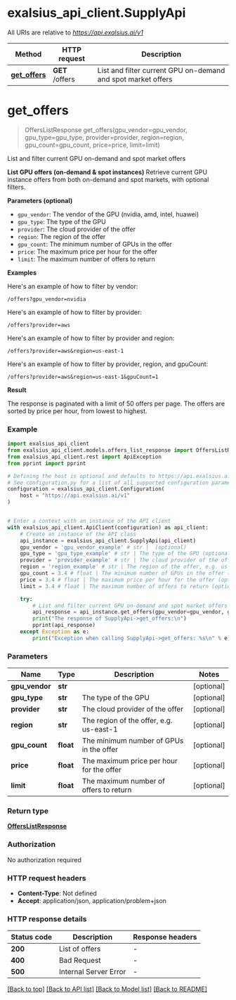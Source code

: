 # exalsius_api_client.SupplyApi

All URIs are relative to *https://api.exalsius.ai/v1*

Method | HTTP request | Description
------------- | ------------- | -------------
[**get_offers**](SupplyApi.md#get_offers) | **GET** /offers | List and filter current GPU on-demand and spot market offers


# **get_offers**
> OffersListResponse get_offers(gpu_vendor=gpu_vendor, gpu_type=gpu_type, provider=provider, region=region, gpu_count=gpu_count, price=price, limit=limit)

List and filter current GPU on-demand and spot market offers

**List GPU offers (on-demand & spot instances)**
Retrieve current GPU instance offers from both on-demand and spot markets, with optional filters.

**Parameters (optional)**
- `gpu_vendor`: The vendor of the GPU (nvidia, amd, intel, huawei)
- `gpu_type`: The type of the GPU
- `provider`: The cloud provider of the offer
- `region`: The region of the offer
- `gpu_count`: The minimum number of GPUs in the offer
- `price`: The maximum price per hour for the offer
- `limit`: The maximum number of offers to return

**Examples**

Here's an example of how to filter by vendor:
  ```
  /offers?gpu_vendor=nvidia
  ```

Here's an example of how to filter by provider:
  ```
  /offers?provider=aws
  ```

Here's an example of how to filter by provider and region:
  ```
  /offers?provider=aws&region=us-east-1
  ```
  
Here's an example of how to filter by provider, region, and gpuCount:
  ```
  /offers?provider=aws&region=us-east-1&gpuCount=1
  ```
  
**Result**

The response is paginated with a limit of 50 offers per page.
The offers are sorted by price per hour, from lowest to highest.


### Example


```python
import exalsius_api_client
from exalsius_api_client.models.offers_list_response import OffersListResponse
from exalsius_api_client.rest import ApiException
from pprint import pprint

# Defining the host is optional and defaults to https://api.exalsius.ai/v1
# See configuration.py for a list of all supported configuration parameters.
configuration = exalsius_api_client.Configuration(
    host = "https://api.exalsius.ai/v1"
)


# Enter a context with an instance of the API client
with exalsius_api_client.ApiClient(configuration) as api_client:
    # Create an instance of the API class
    api_instance = exalsius_api_client.SupplyApi(api_client)
    gpu_vendor = 'gpu_vendor_example' # str |  (optional)
    gpu_type = 'gpu_type_example' # str | The type of the GPU (optional)
    provider = 'provider_example' # str | The cloud provider of the offer (optional)
    region = 'region_example' # str | The region of the offer, e.g. us-east-1 (optional)
    gpu_count = 3.4 # float | The minimum number of GPUs in the offer (optional)
    price = 3.4 # float | The maximum price per hour for the offer (optional)
    limit = 3.4 # float | The maximum number of offers to return (optional)

    try:
        # List and filter current GPU on-demand and spot market offers
        api_response = api_instance.get_offers(gpu_vendor=gpu_vendor, gpu_type=gpu_type, provider=provider, region=region, gpu_count=gpu_count, price=price, limit=limit)
        print("The response of SupplyApi->get_offers:\n")
        pprint(api_response)
    except Exception as e:
        print("Exception when calling SupplyApi->get_offers: %s\n" % e)
```



### Parameters


Name | Type | Description  | Notes
------------- | ------------- | ------------- | -------------
 **gpu_vendor** | **str**|  | [optional] 
 **gpu_type** | **str**| The type of the GPU | [optional] 
 **provider** | **str**| The cloud provider of the offer | [optional] 
 **region** | **str**| The region of the offer, e.g. us-east-1 | [optional] 
 **gpu_count** | **float**| The minimum number of GPUs in the offer | [optional] 
 **price** | **float**| The maximum price per hour for the offer | [optional] 
 **limit** | **float**| The maximum number of offers to return | [optional] 

### Return type

[**OffersListResponse**](OffersListResponse.md)

### Authorization

No authorization required

### HTTP request headers

 - **Content-Type**: Not defined
 - **Accept**: application/json, application/problem+json

### HTTP response details

| Status code | Description | Response headers |
|-------------|-------------|------------------|
**200** | List of offers |  -  |
**400** | Bad Request |  -  |
**500** | Internal Server Error |  -  |

[[Back to top]](#) [[Back to API list]](../README.md#documentation-for-api-endpoints) [[Back to Model list]](../README.md#documentation-for-models) [[Back to README]](../README.md)

